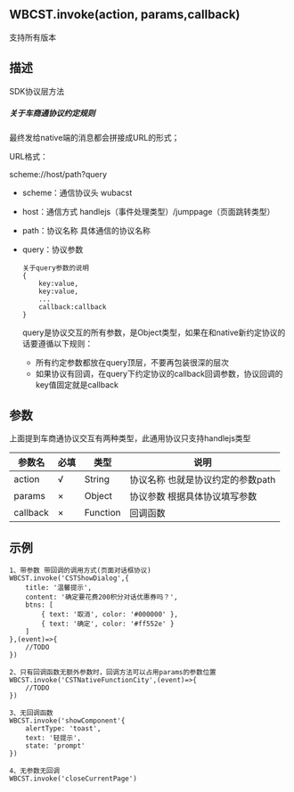 ## WBCST.invoke(action, params,callback)

支持所有版本



## 描述

SDK协议层方法



##### 关于车商通协议约定规则

最终发给native端的消息都会拼接成URL的形式；

URL格式：

scheme://host/path?query

- scheme：通信协议头 wubacst

- host：通信方式 handlejs（事件处理类型）/jumppage（页面跳转类型）

- path：协议名称 具体通信的协议名称

- query：协议参数

  ```
  关于query参数的说明
  {
      key:value,
      key:value,
      ...
      callback:callback
  }
  ```

  query是协议交互的所有参数，是Object类型，如果在和native新约定协议的话要遵循以下规则：

  - 所有约定参数都放在query顶层，不要再包装很深的层次
  - 如果协议有回调，在query下约定协议的callback回调参数，协议回调的key值固定就是callback



## 参数

上面提到车商通协议交互有两种类型，此通用协议只支持handlejs类型

| 参数名   | 必填 | 类型     | 说明                              |
| -------- | ---- | -------- | --------------------------------- |
| action   | √    | String   | 协议名称 也就是协议约定的参数path |
| params   | ×    | Object   | 协议参数 根据具体协议填写参数     |
| callback | ×    | Function | 回调函数                          |



## 示例

```
1、带参数 带回调的调用方式(页面对话框协议)
WBCST.invoke('CSTShowDialog',{
    title: '温馨提示',
    content: '确定要花费200积分对话优惠券吗？',
    btns: [
    	{ text: '取消', color: '#000000' }, 
    	{ text: '确定', color: '#ff552e' }
    ]
},(event)=>{
    //TODO
})

2、只有回调函数无额外参数时，回调方法可以占用params的参数位置
WBCST.invoke('CSTNativeFunctionCity',(event)=>{
    //TODO
})

3、无回调函数
WBCST.invoke('showComponent'{
    alertType: 'toast',
    text: '轻提示',
    state: 'prompt'
})

4、无参数无回调
WBCST.invoke('closeCurrentPage')
```


